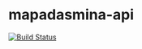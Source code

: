# mapadasmina-api

[![Build Status](https://travis-ci.org/coletivomapadasmina/mapadasmina-api.svg?branch=master)](https://travis-ci.org/coletivomapadasmina/mapadasmina-api)